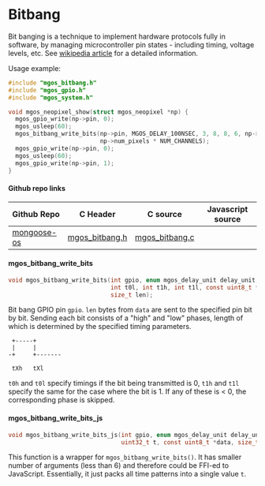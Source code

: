 
# Bitbang

Bit banging is a technique to implement hardware protocols fully in
software, by managing microcontroller pin states - including timing,
voltage levels, etc.
See [wikipedia article](https://en.wikipedia.org/wiki/Bit_banging) for
a detailed information.

Usage example:
```c
#include "mgos_bitbang.h"
#include "mgos_gpio.h"
#include "mgos_system.h"

void mgos_neopixel_show(struct mgos_neopixel *np) {
  mgos_gpio_write(np->pin, 0);
  mgos_usleep(60);
  mgos_bitbang_write_bits(np->pin, MGOS_DELAY_100NSEC, 3, 8, 8, 6, np->data,
                          np->num_pixels * NUM_CHANNELS);
  mgos_gpio_write(np->pin, 0);
  mgos_usleep(60);
  mgos_gpio_write(np->pin, 1);
}
```
 
#### Github repo links
| Github Repo | C Header | C source  | Javascript source |
| ----------- | -------- | --------  | ----------------- |
| [mongoose-os](https://github.com/cesanta/mongoose-os/tree/master/fw)  | [mgos_bitbang.h](https://github.com/cesanta/mongoose-os/tree/master/fw/include/mgos_bitbang.h) | [mgos_bitbang.c](https://github.com/cesanta/mongoose-os/tree/master/fw/src/mgos_bitbang.c) |          |

#### mgos_bitbang_write_bits

```c
void mgos_bitbang_write_bits(int gpio, enum mgos_delay_unit delay_unit, int t0h,
                             int t0l, int t1h, int t1l, const uint8_t *data,
                             size_t len);
```

Bit bang GPIO pin `gpio`. `len` bytes from `data` are sent to the specified
pin bit by bit. Sending each bit consists of a "high" and "low" phases,
length of which is determined by the specified timing parameters.

```
 +-----+
 |     |
-+     +-------

 tXh   tXl
```

`t0h` and `t0l` specify timings if the bit being transmitted is 0,
`t1h` and `t1l` specify the same for the case where the bit is 1.
If any of these is < 0, the corresponding phase is skipped.
 
#### mgos_bitbang_write_bits_js

```c
void mgos_bitbang_write_bits_js(int gpio, enum mgos_delay_unit delay_unit,
                                uint32_t t, const uint8_t *data, size_t len);
```

This function is a wrapper for `mgos_bitbang_write_bits()`.
It has smaller number of arguments (less than 6) and therefore could be
FFI-ed to JavaScript. Essentially, it just packs all time patterns
into a single value `t`.
 
